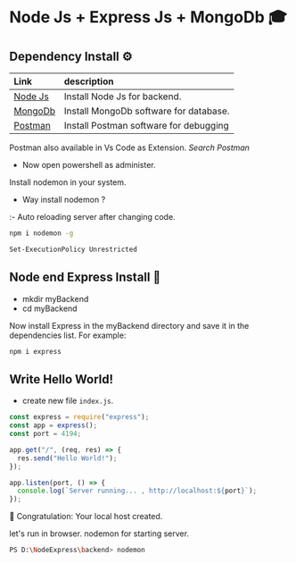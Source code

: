 # Node Js + Express Js + MongoDb 🎓

## Dependency Install ⚙️

| Link                                                      | description                            |
| :-------------------------------------------------------- | :------------------------------------- |
| [Node Js](https://nodejs.org/en)                          | Install Node Js for backend.           |
| [MongoDb](https://www.mongodb.com/try/download/community) | Install MongoDb software for database. |
| [Postman](https://www.postman.com/downloads/)             | Install Postman software for debugging |

Postman also available in Vs Code as Extension. _Search Postman_

- Now open powershell as administer.

Install nodemon in your system.

- Way install nodemon ?

:- Auto reloading server after changing code.

```bash
npm i nodemon -g
```

```bash
Set-ExecutionPolicy Unrestricted
```

## Node end Express Install 📌

- mkdir myBackend
- cd myBackend

Now install Express in the myBackend directory and save it in the dependencies list. For example:

```bash
npm i express
```

## Write Hello World!

- create new file `index.js`.

```js
const express = require("express");
const app = express();
const port = 4194;

app.get("/", (req, res) => {
  res.send("Hello World!");
});

app.listen(port, () => {
  console.log(`Server running... , http://localhost:${port}`);
});
```

🎉 Congratulation: Your local host created.

let's run in browser. nodemon for starting server.

```bash
PS D:\NodeExpress\backend> nodemon
```
